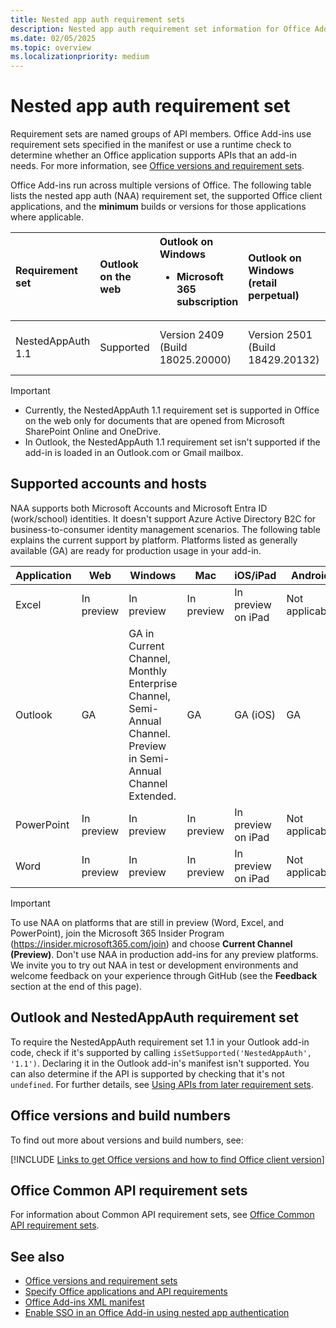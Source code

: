 ```yaml
---
title: Nested app auth requirement sets
description: Nested app auth requirement set information for Office Add-ins.
ms.date: 02/05/2025
ms.topic: overview
ms.localizationpriority: medium
---
```


# Nested app auth requirement set

Requirement sets are named groups of API members. Office Add-ins use requirement sets specified in the manifest or use a runtime check to determine whether an Office application supports APIs that an add-in needs. For more information, see [Office versions and requirement sets](/office/dev/add-ins/develop/office-versions-and-requirement-sets).

Office Add-ins run across multiple versions of Office. The following table lists the nested app auth (NAA) requirement set, the supported Office client applications, and the **minimum** builds or versions for those applications where applicable.

| Requirement set | Outlook on the web | Outlook on Windows<ul><li>Microsoft 365 subscription</li></ul> | Outlook on Windows (retail perpetual) | Outlook on Windows (volume-licensed perpetual) | Outlook on Mac | Outlook on iOS | Outlook on Android |
|:-----|:-----|:-----|:-----|:-----|:-----|:-----|:-----|
| NestedAppAuth 1.1 | Supported | Version 2409 (Build 18025.20000) | Version 2501 (Build 18429.20132) | Version 2408 (Build 17932.20222) | Version 16.89 (Build 24090815) | Build v4.2433.0 | Build v4.2433.0 |

> [!IMPORTANT]
>
> - Currently, the NestedAppAuth 1.1 requirement set is supported in Office on the web only for documents that are opened from Microsoft SharePoint Online and OneDrive.
> - In Outlook, the NestedAppAuth 1.1 requirement set isn't supported if the add-in is loaded in an Outlook.com or Gmail mailbox.

## Supported accounts and hosts

NAA supports both Microsoft Accounts and Microsoft Entra ID (work/school) identities. It doesn't support Azure Active Directory B2C for business-to-consumer identity management scenarios. The following table explains the current support by platform. Platforms listed as generally available (GA) are ready for production usage in your add-in.

| Application | Web        | Windows                                              | Mac        | iOS/iPad           | Android        |
|-------------|------------|------------------------------------------------------|------------|--------------------|----------------|
| Excel       | In preview | In preview                                           | In preview | In preview on iPad | Not applicable |
| Outlook     | GA         | GA in Current Channel, Monthly Enterprise Channel, Semi-Annual Channel. Preview in Semi-Annual Channel Extended. | GA         | GA (iOS)           | GA             |
| PowerPoint  | In preview | In preview                                           | In preview | In preview on iPad | Not applicable |
| Word        | In preview | In preview                                           | In preview | In preview on iPad | Not applicable |

> [!IMPORTANT]
> To use NAA on platforms that are still in preview (Word, Excel, and PowerPoint), join the Microsoft 365 Insider Program (https://insider.microsoft365.com/join) and choose **Current Channel (Preview)**. Don't use NAA in production add-ins for any preview platforms. We invite you to try out NAA in test or development environments and welcome feedback on your experience through GitHub (see the **Feedback** section at the end of this page).

## Outlook and NestedAppAuth requirement set

To require the NestedAppAuth requirement set 1.1 in your Outlook add-in code, check if it's supported by calling `isSetSupported('NestedAppAuth', '1.1')`.
Declaring it in the Outlook add-in's manifest isn't supported. You can also determine if the API is supported by checking that it's not `undefined`.
For further details, see [Using APIs from later requirement sets](/javascript/api/requirement-sets/outlook/outlook-api-requirement-sets#using-apis-from-later-requirement-sets).

## Office versions and build numbers

To find out more about versions and build numbers, see:

[!INCLUDE [Links to get Office versions and how to find Office client version](../../includes/links-get-office-versions-builds.md)]

## Office Common API requirement sets

For information about Common API requirement sets, see [Office Common API requirement sets](office-add-in-requirement-sets.md).

## See also

- [Office versions and requirement sets](/office/dev/add-ins/develop/office-versions-and-requirement-sets)
- [Specify Office applications and API requirements](/office/dev/add-ins/develop/specify-office-hosts-and-api-requirements)
- [Office Add-ins XML manifest](/office/dev/add-ins/develop/add-in-manifests)
- [Enable SSO in an Office Add-in using nested app authentication](/office/dev/add-ins/develop/enable-nested-app-authentication-in-your-add-in)
